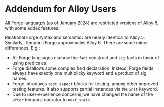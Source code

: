 # Addendum for Alloy Users

All Forge languages (as of January 2024) are restricted versions of Alloy 6, with some added features. 

Relational Forge syntax and semantics are nearly identical to Alloy 5. Similarly, Temporal Forge approximates Alloy 6. There are some minor differences. E.g.:
- All Forge languages eschew the `fact` construct and `sig`-facts in favor of using predicates.
- Forge disallows some complex field declaration. Instead, Forge fields always have exactly one multiplicity keyword and a product of sig names.
- Forge introduces `test expect` blocks for testing, among other improved testing features. It also supports partial instances via the `inst` keyword.
- Due to user-experience concerns, we have changed the name of the `after` temporal operator to `next_state`.
